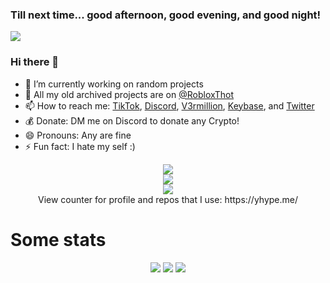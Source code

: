 <h3>Till next time... good afternoon, good evening, and good night!</h3>

![](https://hit.yhype.me/github/profile?user_id=67937010)
### Hi there 👋
- 🔭 I’m currently working on random projects
- 📁 All my old archived projects are on [@RobloxThot]
- 📫 How to reach me: [TikTok], [Discord], [V3rmillion], [Keybase], and [Twitter]
- 💰 Donate: DM me on Discord to donate any Crypto!
- 😄 Pronouns: Any are fine
- ⚡ Fun fact: I hate my self :)

<div align="center">
<img align="center" src="https://komarev.com/ghpvc/?username=roblox-thot&color=e22319" /><br>
<img align="center" src="https://lanyard.cnrad.dev/api/378746510596243458" /><br>
<img align="center" src="https://user-images.githubusercontent.com/67937010/172744784-e16cebdd-f070-45bd-a0bb-b771ac8dad74.gif" /><br>
 View counter for profile and repos that I use: https://yhype.me/
</div>

<h1>Some stats</h1>

<div align="center">

![](https://github-readme-streak-stats.herokuapp.com/?user=roblox-thot&count_private=true&show_icons=true&theme=dracula&hide_border=true&hide_title=true)
![](https://github-readme-stats.vercel.app/api?username=roblox-thot&include_all_commits=true&show_icons=true&hide_border=true&hide_title=true&count_private=true&theme=dracula)
![](https://github-readme-stats.vercel.app/api/top-langs/?username=roblox-thot&layout=compact&count_private=true&langs_count=8&hide_border=true&theme=dracula)

</div>
<!--
**Roblox-Thot/Roblox-Thot** is a ✨ _special_ ✨ repository because its `README.md` (this file) appears on your GitHub profile.

Here are some ideas to get you started:

- 🔭 I’m currently working on ...
- 🌱 I’m currently learning ...
- 👯 I’m looking to collaborate on ...
- 🤔 I’m looking for help with ...
- 💬 Ask me about ...
- 📫 How to reach me: ...
- 😄 Pronouns: ...
- ⚡ Fun fact: ...
-->

[TikTok]: https://www.tiktok.com/@roblox_thot "Roblox_Thot"
[Discord]: https://www.discord.com/users/378746510596243458 "Roblox Thot#0001"
[V3rmillion]: https://v3rmillion.net/member.php?action=profile&uid=1385488 "Roblox Thot"
[Twitter]: https://twitter.com/RobIox_Thot "@Robiox_Thot"
[Keybase]: https://keybase.io/roblox_thot "roblox_thot"
[@RobloxThot]: https://github.com/RobloxThot "@RobloxThot"
